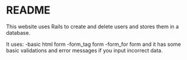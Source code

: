 # README

This website uses Rails to create and delete users and stores them in a database.

It uses: 
  -basic html form
  -form_tag form
  -form_for form
and it has some basic validations and error messages if you input incorrect data.
